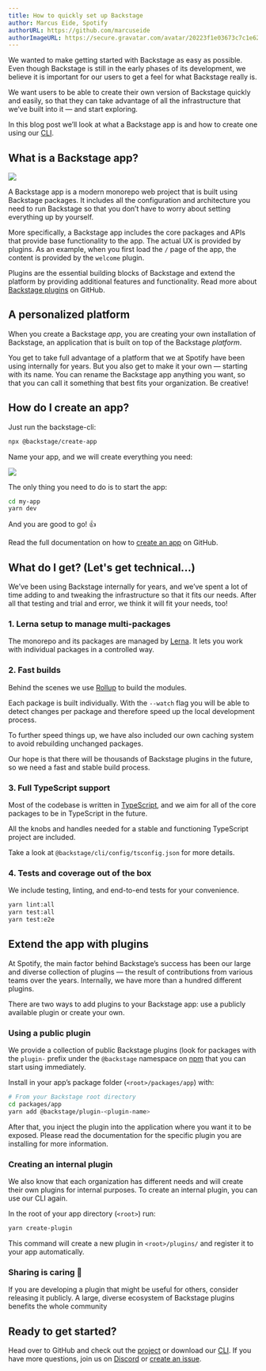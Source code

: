```yaml
---
title: How to quickly set up Backstage
author: Marcus Eide, Spotify
authorURL: https://github.com/marcuseide
authorImageURL: https://secure.gravatar.com/avatar/20223f1e03673c7c1e6282fbebaf6942
---
```


We wanted to make getting started with Backstage as easy as possible. Even though Backstage is still in the early phases of its development, we believe it is important for our users to get a feel for what Backstage really is.

We want users to be able to create their own version of Backstage quickly and easily, so that they can take advantage of all the infrastructure that we’ve built into it — and start exploring.

In this blog post we’ll look at what a Backstage app is and how to create one using our [CLI](https://www.npmjs.com/package/@backstage/cli).

<!--truncate-->

## What is a Backstage app?

![](assets/4/welcome.png)

A Backstage app is a modern monorepo web project that is built using Backstage packages. It includes all the configuration and architecture you need to run Backstage so that you don’t have to worry about setting everything up by yourself.

More specifically, a Backstage app includes the core packages and APIs that provide base functionality to the app. The actual UX is provided by plugins. As an example, when you first load the `/` page of the app, the content is provided by the `welcome` plugin.

Plugins are the essential building blocks of Backstage and extend the platform by providing additional features and functionality. Read more about [Backstage plugins](/docs/getting-started) on GitHub.

## A personalized platform

When you create a Backstage _app_, you are creating your own installation of Backstage, an application that is built on top of the Backstage _platform_.

You get to take full advantage of a platform that we at Spotify have been using internally for years. But you also get to make it your own — starting with its name. You can rename the Backstage app anything you want, so that you can call it something that best fits your organization. Be creative!

## How do I create an app?

Just run the backstage-cli:

```bash
npx @backstage/create-app
```

Name your app, and we will create everything you need:

![](assets/4/create-app.png)

The only thing you need to do is to start the app:

```bash
cd my-app
yarn dev
```

And you are good to go! 👍

Read the full documentation on how to [create an app](/docs/getting-started/create-an-app) on GitHub.

## What do I get? (Let's get technical...)

We’ve been using Backstage internally for years, and we’ve spent a lot of time adding to and tweaking the infrastructure so that it fits our needs. After all that testing and trial and error, we think it will fit your needs, too!

### 1. Lerna setup to manage multi-packages

The monorepo and its packages are managed by [Lerna](https://lerna.js.org/). It lets you work with individual packages in a controlled way.

### 2. Fast builds

Behind the scenes we use [Rollup](https://rollupjs.org/) to build the modules.

Each package is built individually. With the `--watch` flag you will be able to detect changes per package and therefore speed up the local development process.

To further speed things up, we have also included our own caching system to avoid rebuilding unchanged packages.

Our hope is that there will be thousands of Backstage plugins in the future, so we need a fast and stable build process.

### 3. Full TypeScript support

Most of the codebase is written in [TypeScript](https://www.typescriptlang.org/), and we aim for all of the core packages to be in TypeScript in the future.

All the knobs and handles needed for a stable and functioning TypeScript project are included.

Take a look at `@backstage/cli/config/tsconfig.json` for more details.

### 4. Tests and coverage out of the box

We include testing, linting, and end-to-end tests for your convenience.

```bash
yarn lint:all
yarn test:all
yarn test:e2e
```

## Extend the app with plugins

At Spotify, the main factor behind Backstage’s success has been our large and diverse collection of plugins — the result of contributions from various teams over the years. Internally, we have more than a hundred different plugins.

There are two ways to add plugins to your Backstage app: use a publicly available plugin or create your own.

### Using a public plugin

We provide a collection of public Backstage plugins (look for packages with the `plugin-` prefix under the `@backstage` namespace on [npm](https://www.npmjs.com/) that you can start using immediately.

Install in your app’s package folder (`<root>/packages/app`) with:

```bash
# From your Backstage root directory
cd packages/app
yarn add @backstage/plugin-<plugin-name>
```

After that, you inject the plugin into the application where you want it to be exposed. Please read the documentation for the specific plugin you are installing for more information.

### Creating an internal plugin

We also know that each organization has different needs and will create their own plugins for internal purposes. To create an internal plugin, you can use our CLI again.

In the root of your app directory (`<root>`) run:

```bash
yarn create-plugin
```

This command will create a new plugin in `<root>/plugins/` and register it to your app automatically.

### Sharing is caring 🤗

If you are developing a plugin that might be useful for others, consider releasing it publicly. A large, diverse ecosystem of Backstage plugins benefits the whole community

## Ready to get started?

Head over to GitHub and check out the [project](https://github.com/backstage/backstage) or download our [CLI](https://www.npmjs.com/package/@backstage/cli). If you have more questions, join us on [Discord](https://discord.gg/MUpMjP2) or [create an issue](https://github.com/backstage/backstage/issues/new/choose).
